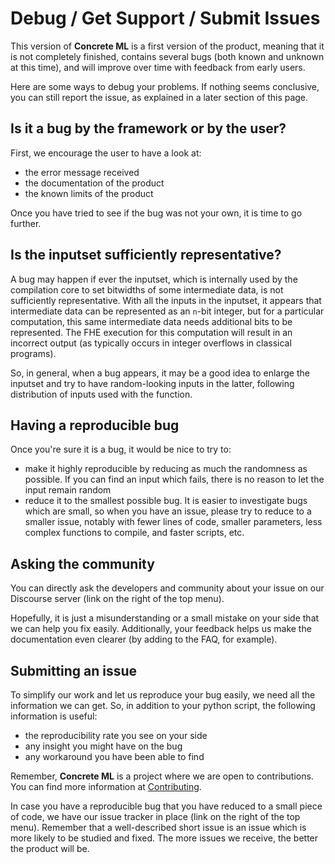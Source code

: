 # Debug / Get Support / Submit Issues

This version of **Concrete ML** is a first version of the product, meaning that it is not completely finished, contains several bugs (both known and unknown at this time), and will improve over time with feedback from early users.

Here are some ways to debug your problems. If nothing seems conclusive, you can still report the issue, as explained in a later section of this page.

## Is it a bug by the framework or by the user?

First, we encourage the user to have a look at:

- the error message received
- the documentation of the product
- the known limits of the product

Once you have tried to see if the bug was not your own, it is time to go further.

## Is the inputset sufficiently representative?

A bug may happen if ever the inputset, which is internally used by the compilation core to set bitwidths of some intermediate data, is not sufficiently representative. With all the inputs in the inputset, it appears that intermediate data can be represented as an `n`-bit integer, but for a particular computation, this same intermediate data needs additional bits to be represented. The FHE execution for this computation will result in an incorrect output (as typically occurs in integer overflows in classical programs).

So, in general, when a bug appears, it may be a good idea to enlarge the inputset and try to have random-looking inputs in the latter, following distribution of inputs used with the function.

## Having a reproducible bug

Once you're sure it is a bug, it would be nice to try to:

- make it highly reproducible by reducing as much the randomness as possible. If you can find an input which fails, there is no reason to let the input remain random
- reduce it to the smallest possible bug. It is easier to investigate bugs which are small, so when you have an issue, please try to reduce to a smaller issue, notably with fewer lines of code, smaller parameters, less complex functions to compile, and faster scripts, etc.

## Asking the community

You can directly ask the developers and community about your issue on our Discourse server (link on the right of the top menu).

Hopefully, it is just a misunderstanding or a small mistake on your side that we can help you fix easily. Additionally, your feedback helps us make the documentation even clearer (by adding to the FAQ, for example).

## Submitting an issue

To simplify our work and let us reproduce your bug easily, we need all the information we can get. So, in addition to your python script, the following information is useful:

- the reproducibility rate you see on your side
- any insight you might have on the bug
- any workaround you have been able to find

Remember, **Concrete ML** is a project where we are open to contributions. You can find more information at [Contributing](../../dev/howto/contributing.md).

In case you have a reproducible bug that you have reduced to a small piece of code, we have our issue tracker in place (link on the right of the top menu). Remember that a well-described short issue is an issue which is more likely to be studied and fixed. The more issues we receive, the better the product will be.
